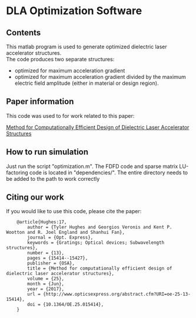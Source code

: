 # DLA Optimization Software

## Contents
This matlab program is used to generate optimized dielectric laser accelerator structures.  
The code produces two separate structures:
- optimized for maximum acceleration gradient
- optimized for maximum acceleration gradient divided by the maximum electric field amplitude (either in material or design region).

## Paper information
This code was used to for work related to this paper:

[Method for Computationally Efficient Design of Dielectric Laser Accelerator Structures](https://www.osapublishing.org/oe/abstract.cfm?uri=oe-25-13-15414 "Method for Computationally Efficient Design of Dielectric Laser Accelerator Structures")

## How to run simulation
Just run the script "optimization.m".  The FDFD code and sparse matrix LU-factoring code is located in "dependencies/".
The entire directory needs to be added to the path to work correctly

## Citing our work

If you would like to use this code, please cite the paper:


        @article{Hughes:17,
            author = {Tyler Hughes and Georgios Veronis and Kent P. Wootton and R. Joel England and Shanhui Fan},
            journal = {Opt. Express},
            keywords = {Gratings; Optical devices; Subwavelength structures},
            number = {13},
            pages = {15414--15427},
            publisher = {OSA},
            title = {Method for computationally efficient design of dielectric laser accelerator structures},
            volume = {25},
            month = {Jun},
            year = {2017},
            url = {http://www.opticsexpress.org/abstract.cfm?URI=oe-25-13-15414},
            doi = {10.1364/OE.25.015414},
        }

